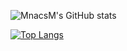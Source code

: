 <!--
### Hi there 👋

**MnacsM/MnacsM** is a ✨ _special_ ✨ repository because its `README.md` (this file) appears on your GitHub profile.

Here are some ideas to get you started:

- 🔭 I’m currently working on ...
- 🌱 I’m currently learning ...
- 👯 I’m looking to collaborate on ...
- 🤔 I’m looking for help with ...
- 💬 Ask me about ...
- 📫 How to reach me: ...
- 😄 Pronouns: ...
- ⚡ Fun fact: ...
-->

![MnacsM's GitHub stats](https://github-readme-stats.vercel.app/api?username=MnacsM&show_icons=true&rank_icon=github&count_private=true&theme=radical)

[![Top Langs](https://github-readme-stats.vercel.app/api/top-langs/?username=MnacsM&layout=compact&theme=radical)](https://github.com/anuraghazra/github-readme-stats)
